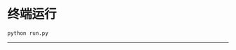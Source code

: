 # 终端运行

```shell
python run.py
```
**********************************************************************************************************************************************************************************************************************************************************************************************************************************************************************************************************************************************************************************************************************************************************************************************************************************************************************************************